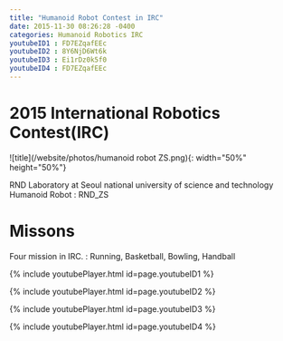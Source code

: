 ```yaml
---
title: "Humanoid Robot Contest in IRC"
date: 2015-11-30 08:26:28 -0400
categories: Humanoid Robotics IRC
youtubeID1 : FD7EZqafEEc
youtubeID2 : 8Y6NjD6Wt6k
youtubeID3 : Ei1rDz0k5f0
youtubeID4 : FD7EZqafEEc
---
```

# 2015 International Robotics Contest(IRC)
![title](/website/photos/humanoid robot ZS.png){: width="50%" height="50%"}

RND Laboratory at Seoul national university of science and technology 
Humanoid Robot : RND_ZS

# Missons
Four mission in IRC.
: Running, Basketball, Bowling, Handball

{% include youtubePlayer.html id=page.youtubeID1 %}

{% include youtubePlayer.html id=page.youtubeID2 %}

{% include youtubePlayer.html id=page.youtubeID3 %}

{% include youtubePlayer.html id=page.youtubeID4 %}
